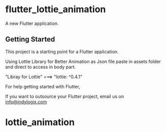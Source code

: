 # flutter_lottie_animation

A new Flutter application.

## Getting Started

This project is a starting point for a Flutter application. 

Using Lottie Library for Better Animation as Json file paste in assets folder and direct to access in body part.

"Libray for Lottie" ===>  "lottie: ^0.4.1"

For help getting started with Flutter,

If you want to outsource your Flutter project, email us on info@indylogix.com

# lottie_animation
